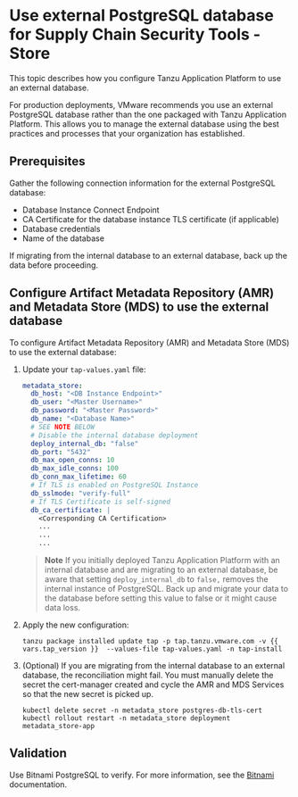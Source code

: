 # Use external PostgreSQL database for Supply Chain Security Tools - Store

This topic describes how you configure Tanzu Application Platform to use an
external database.

For production deployments, VMware recommends you use an external PostgreSQL database rather than the
one packaged with Tanzu Application Platform. This allows you to manage the external database using
the best practices and processes that your organization has established.

## <a id='prereqExtrenalDB'></a>Prerequisites

Gather the following connection information for the external PostgreSQL database:

- Database Instance Connect Endpoint
- CA Certificate for the database instance TLS certificate (if applicable)
- Database credentials
- Name of the database

If migrating from the internal database to an external database, back up the data before proceeding.

## Configure Artifact Metadata Repository (AMR) and Metadata Store (MDS) to use the external database

To configure Artifact Metadata Repository (AMR) and Metadata Store (MDS) to use the external database:

1. Update your `tap-values.yaml` file:

   ```yaml
   metadata_store:
     db_host: "<DB Instance Endpoint>"
     db_user: "<Master Username>"
     db_password: "<Master Password>"
     db_name: "<Database Name>"
     # SEE NOTE BELOW
     # Disable the internal database deployment
     deploy_internal_db: "false"
     db_port: "5432"
     db_max_open_conns: 10
     db_max_idle_conns: 100
     db_conn_max_lifetime: 60
     # If TLS is enabled on PostgreSQL Instance
     db_sslmode: "verify-full"
     # If TLS Certificate is self-signed
     db_ca_certificate: |
       <Corresponding CA Certification>
       ...
       ...
       ...
   ```

   > **Note** If you initially deployed Tanzu Application Platform with an internal database and
   are migrating to an external database, be aware that setting `deploy_internal_db` to `false,`
   removes the internal instance of PostgreSQL. Back up and migrate your data to the database before
   setting this value to false or it might cause data loss.

2. Apply the new configuration:

   ```console
   tanzu package installed update tap -p tap.tanzu.vmware.com -v {{ vars.tap_version }}  --values-file tap-values.yaml -n tap-install
   ```

3. (Optional) If you are migrating from the internal database to an external database, the
reconciliation might fail. You must manually delete the secret the
cert-manager created and cycle the AMR and MDS Services so that the new secret is picked up.

   ```console
   kubectl delete secret -n metadata_store postgres-db-tls-cert
   kubectl rollout restart -n metadata_store deployment metadata_store-app
   ```

## Validation

Use Bitnami PostgreSQL to verify. For more information, see the [Bitnami](https://github.com/bitnami/charts/tree/main/bitnami/postgresql) documentation.